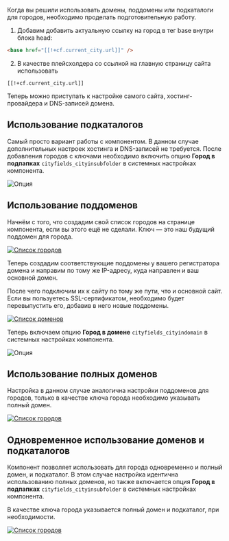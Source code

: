 Когда вы решили использовать домены, поддомены или подкаталоги для городов, необходимо проделать подготовительную работу.

1. Добавим добавить актуальную ссылку на город в тег base внутри блока head:

  ``` html
  <base href="[[!+cf.current_city.url]]" />
  ```

2. В качестве плейсхолдера со ссылкой на главную страницу сайта использовать

  ``` modx
  [[!+cf.current_city.url]]
  ```

Теперь можно приступать к настройке самого сайта, хостинг-провайдера и DNS-записей домена.

## Использование подкаталогов

Самый просто вариант работы с компонентом. В данном случае дополнительных настроек хостинга и DNS-записей не требуется. После добавления городов с ключами необходимо включить опцию **Город в подпапках** `cityfields_cityinsubfolder` в системных настройках компонента.

![Опция](https://file.modx.pro/files/7/b/6/7b6886e81f7f5ea0df940651be4995d7.png)

## Использование поддоменов

Начнём с того, что создадим свой список городов на странице компонента, если вы этого ещё не сделали. Ключ — это наш будущий поддомен для города.

[![Список городов](https://file.modx.pro/files/d/3/a/d3a1e98fc34c534855ffd1b4a892c1be.png)](https://file.modx.pro/files/d/3/a/d3a1e98fc34c534855ffd1b4a892c1be.png)

Теперь создадим соответствующие поддомены у вашего регистратора домена и направим по тому же IP-адресу, куда направлен и ваш основной домен.

После чего подключим их к сайту по тому же пути, что и основной сайт. Если вы пользуетесь SSL-сертификатом, необходимо будет перевыпустить его, добавив в него новые поддомены.

[![Список доменов](https://file.modx.pro/files/0/5/0/05005e973324cd3d6daeab6041ff4778.png)](https://file.modx.pro/files/0/5/0/05005e973324cd3d6daeab6041ff4778.png)

Теперь включаем опцию **Город в домене** `cityfields_cityindomain` в системных настройках компонента.

![Опция](https://file.modx.pro/files/9/7/2/972ba2f56c3a2e89ed1ea839b36e387e.png)

## Использование полных доменов

Настройка в данном случае аналогична настройки поддоменов для городов, только в качестве ключа города необходимо указывать полный домен.

[![Список городов](https://file.modx.pro/files/8/b/1/8b18ec03b1ef2863913fd84fbe2c9aca.png)](https://file.modx.pro/files/8/b/1/8b18ec03b1ef2863913fd84fbe2c9aca.png)

## Одновременное использование доменов и подкаталогов

Компонент позволяет использовать для города одновременно и полный домен, и подкаталог. В этом случае настройка идентична использованию полных доменов, но также включается опция **Город в подпапках** `cityfields_cityinsubfolder` в системных настройках компонента.

В качестве ключа города указывается полный домен и подкаталог, при необходимости.

[![Список городов](https://file.modx.pro/files/d/d/1/dd126fc279f9ae9885bcc41f68b4fff7.png)](https://file.modx.pro/files/d/d/1/dd126fc279f9ae9885bcc41f68b4fff7.png)
